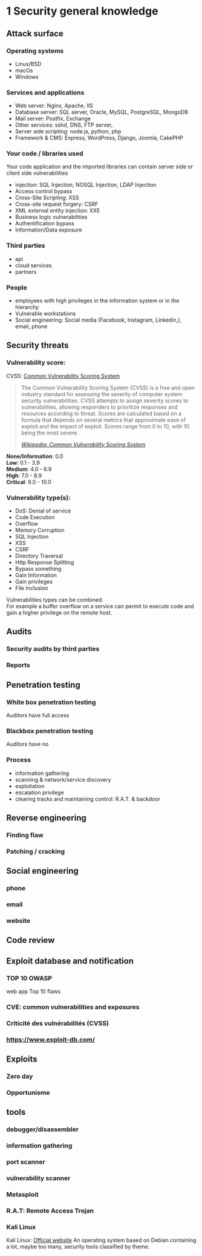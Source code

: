 # 1 Security general knowledge

## Attack surface

### Operating systems

- Linux/BSD
- macOs
- Windows

### Services and applications

- Web server: Nginx, Apache, IIS
- Database server: SQL server, Oracle, MySQL, PostgreSQL, MongoDB
- Mail server: Postfix, Exchange
- Other services: sshd, DNS, FTP server,
- Server side scripting: node.js, python, php
- Framework & CMS: Express, WordPress, Django, Joomla, CakePHP

### Your code / libraries used

Your code application and the imported libraries can contain server side or client side vulnerabilities

- injection: SQL Injection, NOSQL Injection, LDAP Injection
- Access control bypass
- Cross-Site Scripting: XSS
- Cross-site request forgery: CSRF
- XML external entity injection: XXE
- Business logic vulnerabilities
- Authentification bypass
- Information/Data exposure

### Third parties

- api
- cloud services
- partners

### People

- employees with high privileges in the information system or in the hierarchy
- Vulnerable workstations
- Social engineering: Social media (Facebook, Instagram, Linkedin,), email, phone

## Security threats

### Vulnerability score:

CVSS: [Common Vulnerability Scoring System](https://www.first.org/cvss/v3.1/specification-document)

> The Common Vulnerability Scoring System (CVSS) is a free and open industry standard for assessing the severity of computer system security vulnerabilities. CVSS attempts to assign severity scores to vulnerabilities, allowing responders to prioritize responses and resources according to threat. Scores are calculated based on a formula that depends on several metrics that approximate ease of exploit and the impact of exploit. Scores range from 0 to 10, with 10 being the most severe.
>
> [_Wikipedia: Common Vulnerability Scoring System_](https://en.wikipedia.org/wiki/Common_Vulnerability_Scoring_System)</cite>

**None/Information**: 0.0  
**Low**: 0.1 - 3.9  
**Medium**: 4.0 - 6.9  
**High**: 7.0 - 8.9  
**Critical**: 9.0 - 10.0

### Vulnerability type(s):

- DoS: Denial of service
- Code Execution
- Overflow
- Memory Corruption
- SQL Injection
- XSS
- CSRF
- Directory Traversal
- Http Response Splitting
- Bypass something
- Gain Information
- Gain privileges
- File Inclusion

Vulnerabilities types can be combined.  
For example a buffer overflow on a service can permit to execute code and gain a higher privilege on the remote host.

## Audits

### Security audits by third parties

### Reports

## Penetration testing

### White box penetration testing

Auditors have full access

### Blackbox penetration testing

Auditors have no

### Process

- information gathering
- scanning & network/service discovery
- exploitation
- escalation privilege
- clearing tracks and maintaining control: R.A.T. & backdoor

## Reverse engineering

### Finding flaw

### Patching / cracking

## Social engineering

### phone

### email

### website

## Code review

## Exploit database and notification

### TOP 10 OWASP

web app Top 10 flaws

### CVE: common vulnerabilities and exposures

### Criticité des vulnérabilités (CVSS)

### https://www.exploit-db.com/

## Exploits

### Zero day

### Opportunisme

## tools

### debugger/disassembler

### information gathering

### port scanner

### vulnerability scanner

### Metasploit

### R.A.T: Remote Access Trojan

### Kali Linux

Kali Linux: [Official website](https://www.kali.org/)
An operating system based on Debian containing a lot, maybe too many, security tools classified by theme.
